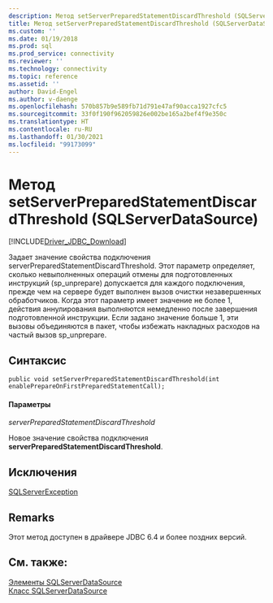 ```yaml
---
description: Метод setServerPreparedStatementDiscardThreshold (SQLServerDataSource)
title: Метод setServerPreparedStatementDiscardThreshold (SQLServerDataSource) | Документация Майкрософт
ms.custom: ''
ms.date: 01/19/2018
ms.prod: sql
ms.prod_service: connectivity
ms.reviewer: ''
ms.technology: connectivity
ms.topic: reference
ms.assetid: ''
author: David-Engel
ms.author: v-daenge
ms.openlocfilehash: 570b857b9e589fb71d791e47af90acca1927cfc5
ms.sourcegitcommit: 33f0f190f962059826e002be165a2bef4f9e350c
ms.translationtype: HT
ms.contentlocale: ru-RU
ms.lasthandoff: 01/30/2021
ms.locfileid: "99173099"
---
```

# <a name="setserverpreparedstatementdiscardthreshold-method-sqlserverdatasource"></a>Метод setServerPreparedStatementDiscardThreshold (SQLServerDataSource)
[!INCLUDE[Driver_JDBC_Download](../../../includes/driver_jdbc_download.md)]

  Задает значение свойства подключения serverPreparedStatementDiscardThreshold. Этот параметр определяет, сколько невыполненных операций отмены для подготовленных инструкций (sp_unprepare) допускается для каждого подключения, прежде чем на сервере будет выполнен вызов очистки незавершенных обработчиков. Когда этот параметр имеет значение не более 1, действия аннулирования выполняются немедленно после завершения подготовленной инструкции. Если задано значение больше 1, эти вызовы объединяются в пакет, чтобы избежать накладных расходов на частый вызов sp_unprepare.
 
## <a name="syntax"></a>Синтаксис  
  
```
public void setServerPreparedStatementDiscardThreshold(int enablePrepareOnFirstPreparedStatementCall);  
```  
  
#### <a name="parameters"></a>Параметры  
 *serverPreparedStatementDiscardThreshold*  
  
 Новое значение свойства подключения **serverPreparedStatementDiscardThreshold**.  

## <a name="exceptions"></a>Исключения  
 [SQLServerException](../../../connect/jdbc/reference/sqlserverexception-class.md)  
 
## <a name="remarks"></a>Remarks  
 Этот метод доступен в драйвере JDBC 6.4 и более поздних версий.
 
## <a name="see-also"></a>См. также:  
 [Элементы SQLServerDataSource](../../../connect/jdbc/reference/sqlserverdatasource-members.md)   
 [Класс SQLServerDataSource](../../../connect/jdbc/reference/sqlserverdatasource-class.md)  
  
  
